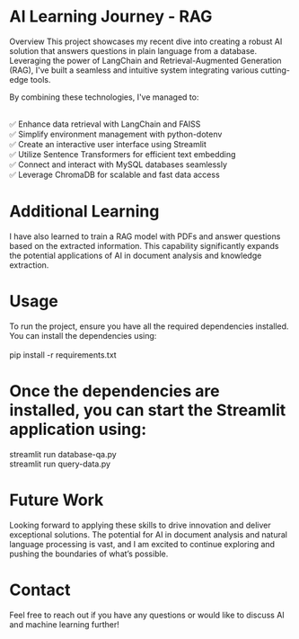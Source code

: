 # AI Learning Journey - RAG
Overview
This project showcases my recent dive into creating a robust AI solution that answers questions in plain language from a database. Leveraging the power of LangChain and Retrieval-Augmented Generation (RAG), I've built a seamless and intuitive system integrating various cutting-edge tools.

By combining these technologies, I've managed to:

<br />✅ Enhance data retrieval with LangChain and FAISS
<br />✅ Simplify environment management with python-dotenv
<br />✅ Create an interactive user interface using Streamlit
<br />✅ Utilize Sentence Transformers for efficient text embedding
<br />✅ Connect and interact with MySQL databases seamlessly
<br />✅ Leverage ChromaDB for scalable and fast data access


# Additional Learning
I have also learned to train a RAG model with PDFs and answer questions based on the extracted information. This capability significantly expands the potential applications of AI in document analysis and knowledge extraction.

# Usage
To run the project, ensure you have all the required dependencies installed. <br />
You can install the dependencies using:<br /> <br />
pip install -r requirements.txt

# Once the dependencies are installed, you can start the Streamlit application using:<br />
streamlit run database-qa.py<br />
streamlit run query-data.py<br />

# Future Work
Looking forward to applying these skills to drive innovation and deliver exceptional solutions. The potential for AI in document analysis and natural language processing is vast, and I am excited to continue exploring and pushing the boundaries of what’s possible.

# Contact
Feel free to reach out if you have any questions or would like to discuss AI and machine learning further!
